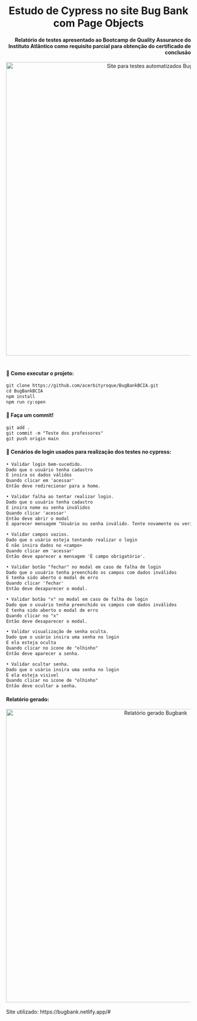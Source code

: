<h1 align="center">
Estudo de Cypress no site Bug Bank com Page Objects
</h1>

<h4 align="right">

Relatório de testes apresentado ao Bootcamp de Quality Assurance do Instituto Atlântico como requisito parcial para obtenção do certificado de conclusão

</h4>

<div align="center">
<img width="800px" alt="Site para testes automatizados Bugbank" src="https://i.imgur.com/Tmx5hQj.png" />
</div>

<h1></h1>


#### 🦆 Como executar o projeto:


```diff 
git clone https://github.com/acerbityroque/BugBankBCIA.git
cd BugBankBCIA
npm install
npm run cy:open
```
#### 🦆 Faça um commit! 
```diff 
git add .
git commit -m "Teste dos professores"
git push origin main
```

#### 🦆 Cenários de login usados para realização dos testes no cypress:
```diff  
• Validar login bem-sucedido.
Dado que o usuário tenha cadastro
E insira os dados válidos
Quando clicar em 'acessar'
Então deve redirecionar para a home.

• Validar falha ao tentar realizar login.
Dado que o usuário tenha cadastro
E insira nome ou senha inválidos
Quando clicar 'acessar'
Então deve abrir o modal
E aparecer mensagem "Usuário ou senha inválido. Tente novamente ou verifique suas informações!".

• Validar campos vazios.
Dado que o usário esteja tentando realizar o login
E não insira dados no <campo>
Quando clicar em 'acessar'
Então deve aparecer a mensagem 'É campo obrigatório'.

• Validar botão "fechar" no modal em caso de falha de login
Dado que o usuário tenha preenchido os campos com dados inválidos
E tenha sido aberto o modal de erro
Quando clicar 'fechar'
Então deve desaparecer o modal.

• Validar botão "x" no modal em caso de falha de login
Dado que o usuário tenha preenchido os campos com dados inválidos
E tenha sido aberto o modal de erro
Quando clicar no "x"
Então deve desaparecer o modal.

• Validar visualização de senha oculta.
Dado que o usário insira uma senha no login
E ela esteja oculta
Quando clicar no icone de "olhinho"
Então deve aparecer a senha.

• Validar ocultar senha.
Dado que o usário insira uma senha no login
E ela esteja visivel
Quando clicar no icone de "olhinho"
Então deve ocultar a senha.

```

#### Relatório gerado:

<div align="center">
<img width="800px" alt="Relatório gerado Bugbank" src="https://i.imgur.com/YrkjlGl.png" />
</div>



<br>
Site utilizado: https://bugbank.netlify.app/#
<h1>

